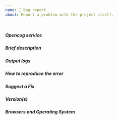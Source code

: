 ```yaml
---
name: 🐛 Bug report
about: Report a problem with the project itself.

---
```

<!-- Click "Preview" for a nicer view! -->

<!--
- Please follow the issue template below for bug reports.
-->

##### **Opencog service**

<!-- Which Opencog service presented the error -->

##### **Brief description**

<!-- Explain the bug, if an error is being thrown a stack trace helps -->

##### **Output logs**

<!-- Attach the output logs to this issue -->

##### **How to reproduce the error**

<!-- For bug reports, an unambiguous set of steps to reproduce the error -->

##### **Suggest a Fix**

<!-- If you can't fix the bug yourself, perhaps you can point to what might be
  causing the problem (line of code or commit) -->

##### **Version(s)**

<!--
Which version of project are you using, is it a regression?
-->

##### **Browsers and Operating System**

<!-- What OS are you on? -->
